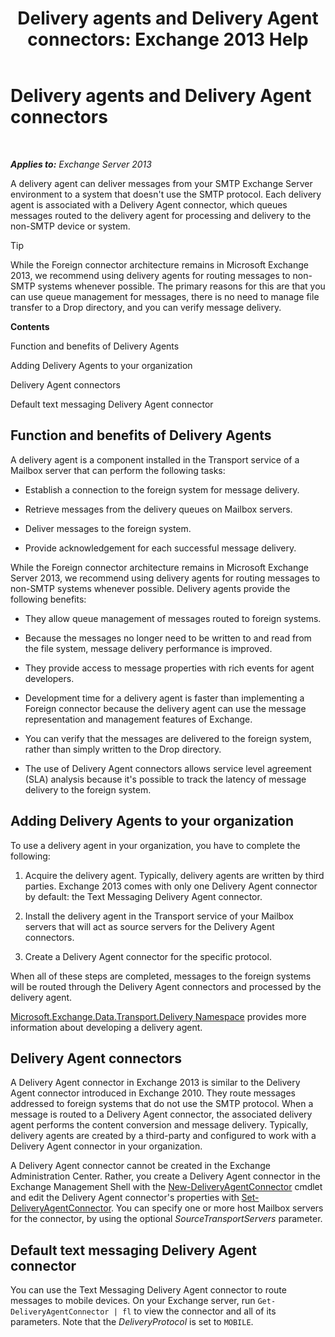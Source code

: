 ﻿---
title: 'Delivery agents and Delivery Agent connectors: Exchange 2013 Help'
TOCTitle: Delivery agents and Delivery Agent connectors
ms:assetid: 38c942ee-b59d-47ec-87eb-bebad441ada5
ms:mtpsurl: https://technet.microsoft.com/en-us/library/Dd638118(v=EXCHG.150)
ms:contentKeyID: 49300477
ms.date: 12/09/2016
mtps_version: v=EXCHG.150
---

# Delivery agents and Delivery Agent connectors

 

_**Applies to:** Exchange Server 2013_


A delivery agent can deliver messages from your SMTP Exchange Server environment to a system that doesn't use the SMTP protocol. Each delivery agent is associated with a Delivery Agent connector, which queues messages routed to the delivery agent for processing and delivery to the non-SMTP device or system.


> [!TIP]
> While the Foreign connector architecture remains in Microsoft Exchange 2013, we recommend using delivery agents for routing messages to non-SMTP systems whenever possible. The primary reasons for this are that you can use queue management for messages, there is no need to manage file transfer to a Drop directory, and you can verify message delivery.



**Contents**

Function and benefits of Delivery Agents

Adding Delivery Agents to your organization

Delivery Agent connectors

Default text messaging Delivery Agent connector

## Function and benefits of Delivery Agents

A delivery agent is a component installed in the Transport service of a Mailbox server that can perform the following tasks:

  - Establish a connection to the foreign system for message delivery.

  - Retrieve messages from the delivery queues on Mailbox servers.

  - Deliver messages to the foreign system.

  - Provide acknowledgement for each successful message delivery.

While the Foreign connector architecture remains in Microsoft Exchange Server 2013, we recommend using delivery agents for routing messages to non-SMTP systems whenever possible. Delivery agents provide the following benefits:

  - They allow queue management of messages routed to foreign systems.

  - Because the messages no longer need to be written to and read from the file system, message delivery performance is improved.

  - They provide access to message properties with rich events for agent developers.

  - Development time for a delivery agent is faster than implementing a Foreign connector because the delivery agent can use the message representation and management features of Exchange.

  - You can verify that the messages are delivered to the foreign system, rather than simply written to the Drop directory.

  - The use of Delivery Agent connectors allows service level agreement (SLA) analysis because it's possible to track the latency of message delivery to the foreign system.

## Adding Delivery Agents to your organization

To use a delivery agent in your organization, you have to complete the following:

1.  Acquire the delivery agent. Typically, delivery agents are written by third parties. Exchange 2013 comes with only one Delivery Agent connector by default: the Text Messaging Delivery Agent connector.

2.  Install the delivery agent in the Transport service of your Mailbox servers that will act as source servers for the Delivery Agent connectors.

3.  Create a Delivery Agent connector for the specific protocol.

When all of these steps are completed, messages to the foreign systems will be routed through the Delivery Agent connectors and processed by the delivery agent.

[Microsoft.Exchange.Data.Transport.Delivery Namespace](https://go.microsoft.com/fwlink/?linkid=262690) provides more information about developing a delivery agent.

## Delivery Agent connectors

A Delivery Agent connector in Exchange 2013 is similar to the Delivery Agent connector introduced in Exchange 2010. They route messages addressed to foreign systems that do not use the SMTP protocol. When a message is routed to a Delivery Agent connector, the associated delivery agent performs the content conversion and message delivery. Typically, delivery agents are created by a third-party and configured to work with a Delivery Agent connector in your organization.

A Delivery Agent connector cannot be created in the Exchange Administration Center. Rather, you create a Delivery Agent connector in the Exchange Management Shell with the [New-DeliveryAgentConnector](https://technet.microsoft.com/en-us/library/dd351063\(v=exchg.150\)) cmdlet and edit the Delivery Agent connector's properties with [Set-DeliveryAgentConnector](https://technet.microsoft.com/en-us/library/dd351159\(v=exchg.150\)). You can specify one or more host Mailbox servers for the connector, by using the optional *SourceTransportServers* parameter.

## Default text messaging Delivery Agent connector

You can use the Text Messaging Delivery Agent connector to route messages to mobile devices. On your Exchange server, run `Get-DeliveryAgentConnector | fl` to view the connector and all of its parameters. Note that the *DeliveryProtocol* is set to `MOBILE`.

